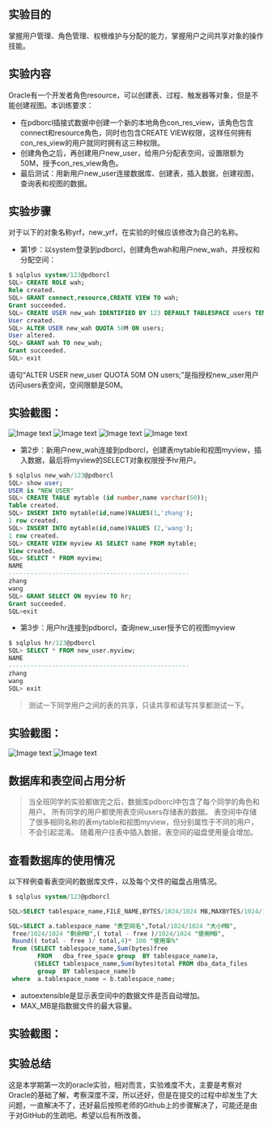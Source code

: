 
## 实验目的

掌握用户管理、角色管理、权根维护与分配的能力，掌握用户之间共享对象的操作技能。

## 实验内容

Oracle有一个开发者角色resource，可以创建表、过程、触发器等对象，但是不能创建视图。本训练要求：

- 在pdborcl插接式数据中创建一个新的本地角色con_res_view，该角色包含connect和resource角色，同时也包含CREATE VIEW权限，这样任何拥有con_res_view的用户就同时拥有这三种权限。
- 创建角色之后，再创建用户new_user，给用户分配表空间，设置限额为50M，授予con_res_view角色。
- 最后测试：用新用户new_user连接数据库、创建表，插入数据，创建视图，查询表和视图的数据。

## 实验步骤

对于以下的对象名称yrf，new_yrf，在实验的时候应该修改为自己的名称。

- 第1步：以system登录到pdborcl，创建角色wah和用户new_wah，并授权和分配空间：

```sql
$ sqlplus system/123@pdborcl
SQL> CREATE ROLE wah;
Role created.
SQL> GRANT connect,resource,CREATE VIEW TO wah;
Grant succeeded.
SQL> CREATE USER new_wah IDENTIFIED BY 123 DEFAULT TABLESPACE users TEMPORARY TABLESPACE temp;
User created.
SQL> ALTER USER new_wah QUOTA 50M ON users;
User altered.
SQL> GRANT wah TO new_wah;
Grant succeeded.
SQL> exit
```

 语句“ALTER USER new_user QUOTA 50M ON users;”是指授权new_user用户访问users表空间，空间限额是50M。
 ## 实验截图：
 ![Image text](./img/1.png)
 ![Image text](./img/2.png)
 ![Image text](./img/3.png)
 ![Image text](./img/4.png)

 

- 第2步：新用户new_wah连接到pdborcl，创建表mytable和视图myview，插入数据，最后将myview的SELECT对象权限授予hr用户。

```sql
$ sqlplus new_wah/123@pdborcl
SQL> show user;
USER is "NEW_USER"
SQL> CREATE TABLE mytable (id number,name varchar(50));
Table created.
SQL> INSERT INTO mytable(id,name)VALUES(1,'zhang');
1 row created.
SQL> INSERT INTO mytable(id,name)VALUES (2,'wang');
1 row created.
SQL> CREATE VIEW myview AS SELECT name FROM mytable;
View created.
SQL> SELECT * FROM myview;
NAME
--------------------------------------------------
zhang
wang
SQL> GRANT SELECT ON myview TO hr;
Grant succeeded.
SQL>exit
```

- 第3步：用户hr连接到pdborcl，查询new_user授予它的视图myview

```sql
$ sqlplus hr/123@pdborcl
SQL> SELECT * FROM new_user.myview;
NAME
--------------------------------------------------
zhang
wang
SQL> exit
```

> 测试一下同学用户之间的表的共享，只读共享和读写共享都测试一下。
 ## 实验截图：
 ![Image text](./img/5.png)
 ![Image text](./img/6.png)

## 数据库和表空间占用分析

> 当全班同学的实验都做完之后，数据库pdborcl中包含了每个同学的角色和用户。
> 所有同学的用户都使用表空间users存储表的数据。
> 表空间中存储了很多相同名称的表mytable和视图myview，但分别属性于不同的用户，不会引起混淆。
> 随着用户往表中插入数据，表空间的磁盘使用量会增加。

## 查看数据库的使用情况

以下样例查看表空间的数据库文件，以及每个文件的磁盘占用情况。

```sql
$ sqlplus system/123@pdborcl

SQL>SELECT tablespace_name,FILE_NAME,BYTES/1024/1024 MB,MAXBYTES/1024/1024 MAX_MB,autoextensible FROM dba_data_files  WHERE  tablespace_name='USERS';

SQL>SELECT a.tablespace_name "表空间名",Total/1024/1024 "大小MB",
 free/1024/1024 "剩余MB",( total - free )/1024/1024 "使用MB",
 Round(( total - free )/ total,4)* 100 "使用率%"
 from (SELECT tablespace_name,Sum(bytes)free
        FROM   dba_free_space group  BY tablespace_name)a,
       (SELECT tablespace_name,Sum(bytes)total FROM dba_data_files
        group  BY tablespace_name)b
 where  a.tablespace_name = b.tablespace_name;
```

- autoextensible是显示表空间中的数据文件是否自动增加。
- MAX_MB是指数据文件的最大容量。
 ## 实验截图：
## 实验总结 ##

这是本学期第一次的oracle实验，相对而言，实验难度不大，主要是考察对Oracle的基础了解，考察深度不深，所以还好，但是在提交的过程中却发生了大问题，一直解决不了，还好最后按照老师的Github上的步骤解决了，可能还是由于对GitHub的生疏吧。希望以后有所改善。
